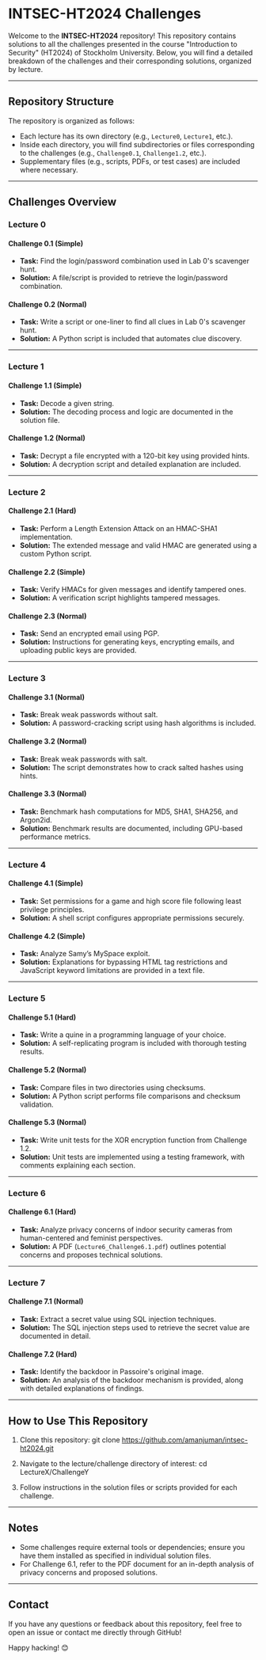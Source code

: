 # INTSEC-HT2024 Challenges

Welcome to the **INTSEC-HT2024** repository! This repository contains solutions to all the challenges presented in the course "Introduction to Security" (HT2024) of Stockholm University. Below, you will find a detailed breakdown of the challenges and their corresponding solutions, organized by lecture.

---

## Repository Structure

The repository is organized as follows:
- Each lecture has its own directory (e.g., `Lecture0`, `Lecture1`, etc.).
- Inside each directory, you will find subdirectories or files corresponding to the challenges (e.g., `Challenge0.1`, `Challenge1.2`, etc.).
- Supplementary files (e.g., scripts, PDFs, or test cases) are included where necessary.

---

## Challenges Overview

### Lecture 0
#### Challenge 0.1 (Simple)
- **Task:** Find the login/password combination used in Lab 0's scavenger hunt.
- **Solution:** A file/script is provided to retrieve the login/password combination.

#### Challenge 0.2 (Normal)
- **Task:** Write a script or one-liner to find all clues in Lab 0's scavenger hunt.
- **Solution:** A Python script is included that automates clue discovery.

---

### Lecture 1
#### Challenge 1.1 (Simple)
- **Task:** Decode a given string.
- **Solution:** The decoding process and logic are documented in the solution file.

#### Challenge 1.2 (Normal)
- **Task:** Decrypt a file encrypted with a 120-bit key using provided hints.
- **Solution:** A decryption script and detailed explanation are included.

---

### Lecture 2
#### Challenge 2.1 (Hard)
- **Task:** Perform a Length Extension Attack on an HMAC-SHA1 implementation.
- **Solution:** The extended message and valid HMAC are generated using a custom Python script.

#### Challenge 2.2 (Simple)
- **Task:** Verify HMACs for given messages and identify tampered ones.
- **Solution:** A verification script highlights tampered messages.

#### Challenge 2.3 (Normal)
- **Task:** Send an encrypted email using PGP.
- **Solution:** Instructions for generating keys, encrypting emails, and uploading public keys are provided.

---

### Lecture 3
#### Challenge 3.1 (Normal)
- **Task:** Break weak passwords without salt.
- **Solution:** A password-cracking script using hash algorithms is included.

#### Challenge 3.2 (Normal)
- **Task:** Break weak passwords with salt.
- **Solution:** The script demonstrates how to crack salted hashes using hints.

#### Challenge 3.3 (Normal)
- **Task:** Benchmark hash computations for MD5, SHA1, SHA256, and Argon2id.
- **Solution:** Benchmark results are documented, including GPU-based performance metrics.

---

### Lecture 4
#### Challenge 4.1 (Simple)
- **Task:** Set permissions for a game and high score file following least privilege principles.
- **Solution:** A shell script configures appropriate permissions securely.

#### Challenge 4.2 (Simple)
- **Task:** Analyze Samy’s MySpace exploit.
- **Solution:** Explanations for bypassing HTML tag restrictions and JavaScript keyword limitations are provided in a text file.

---

### Lecture 5
#### Challenge 5.1 (Hard)
- **Task:** Write a quine in a programming language of your choice.
- **Solution:** A self-replicating program is included with thorough testing results.

#### Challenge 5.2 (Normal)
- **Task:** Compare files in two directories using checksums.
- **Solution:** A Python script performs file comparisons and checksum validation.

#### Challenge 5.3 (Normal)
- **Task:** Write unit tests for the XOR encryption function from Challenge 1.2.
- **Solution:** Unit tests are implemented using a testing framework, with comments explaining each section.

---

### Lecture 6
#### Challenge 6.1 (Hard)
- **Task:** Analyze privacy concerns of indoor security cameras from human-centered and feminist perspectives.
- **Solution:** A PDF (`Lecture6_Challenge6.1.pdf`) outlines potential concerns and proposes technical solutions.

---

### Lecture 7
#### Challenge 7.1 (Normal)
- **Task:** Extract a secret value using SQL injection techniques.
- **Solution:** The SQL injection steps used to retrieve the secret value are documented in detail.

#### Challenge 7.2 (Hard)
- **Task:** Identify the backdoor in Passoire's original image.
- **Solution:** An analysis of the backdoor mechanism is provided, along with detailed explanations of findings.

---

## How to Use This Repository

1. Clone this repository:
git clone https://github.com/amanjuman/intsec-ht2024.git

2. Navigate to the lecture/challenge directory of interest:
cd LectureX/ChallengeY

3. Follow instructions in the solution files or scripts provided for each challenge.

---

## Notes

- Some challenges require external tools or dependencies; ensure you have them installed as specified in individual solution files.
- For Challenge 6.1, refer to the PDF document for an in-depth analysis of privacy concerns and proposed solutions.

---

## Contact

If you have any questions or feedback about this repository, feel free to open an issue or contact me directly through GitHub!

Happy hacking! 😊
